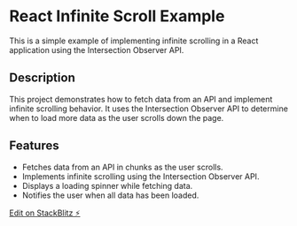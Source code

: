 # React Infinite Scroll Example

This is a simple example of implementing infinite scrolling in a React application using the Intersection Observer API.

## Description

This project demonstrates how to fetch data from an API and implement infinite scrolling behavior. It uses the Intersection Observer API to determine when to load more data as the user scrolls down the page.

## Features

- Fetches data from an API in chunks as the user scrolls.
- Implements infinite scrolling using the Intersection Observer API.
- Displays a loading spinner while fetching data.
- Notifies the user when all data has been loaded.

[Edit on StackBlitz ⚡️](https://stackblitz.com/edit/infinite-scroll-exp)
